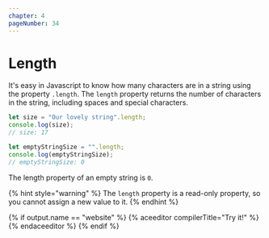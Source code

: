 ```yaml
---
chapter: 4
pageNumber: 34
---
```


# Length

It's easy in Javascript to know how many characters are in a string using the property `.length`. The `length` property returns the number of characters in the string, including spaces and special characters.

```javascript
let size = "Our lovely string".length;
console.log(size);
// size: 17

let emptyStringSize = "".length;
console.log(emptyStringSize);
// emptyStringSize: 0
```

The length property of an empty string is `0`.&#x20;

{% hint style="warning" %}
The `length` property is a read-only property, so you cannot assign a new value to it.
{% endhint %}

{% if output.name == "website" %}
{% aceeditor compilerTitle="Try it!" %}
{% endaceeditor %}
{% endif %}
